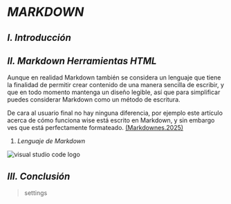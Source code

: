 # **_MARKDOWN_**
## _I. Introducción_

## _II. Markdown Herramientas HTML_
Aunque en realidad Markdown también se considera un lenguaje que tiene la finalidad de permitir crear contenido de una manera sencilla de escribir, y que en todo momento mantenga un diseño legible, así que para simplificar puedes considerar Markdown como un método de escritura.

De cara al usuario final no hay ninguna diferencia, por ejemplo este artículo acerca de cómo funciona wise está escrito en Markdown, y sin embargo ves que está perfectamente formateado. [(Markdownes.2025)](https://markdown.es/#google_vignette "Sitio Markdown")

1. _Lenguaje de Markdown_

![visual studio code logo](https://images.app.goo.gl/GTZGMzv6y2JDN6R97)


## _III. Conclusión_





>settings



